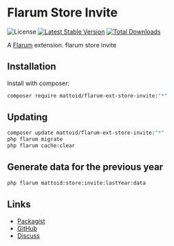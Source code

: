# Flarum Store Invite

![License](https://img.shields.io/badge/license-GPL-1.0-or-later-blue.svg) [![Latest Stable Version](https://img.shields.io/packagist/v/mattoid/flarum-ext-store-invite.svg)](https://packagist.org/packages/mattoid/flarum-ext-store-invite) [![Total Downloads](https://img.shields.io/packagist/dt/mattoid/flarum-ext-store-invite.svg)](https://packagist.org/packages/mattoid/flarum-ext-store-invite)

A [Flarum](http://flarum.org) extension. flarum store invite

## Installation

Install with composer:

```sh
composer require mattoid/flarum-ext-store-invite:"*"
```

## Updating

```sh
composer update mattoid/flarum-ext-store-invite:"*"
php flarum migrate
php flarum cache:clear
```

## Generate data for the previous year

```sh
php flarum mattoid:store:invite:lastYear:data
```

## Links

- [Packagist](https://packagist.org/packages/mattoid/flarum-ext-store-invite)
- [GitHub](https://github.com/mattoid/flarum-ext-store-invite)
- [Discuss](https://discuss.flarum.org/d/PUT_DISCUSS_SLUG_HERE)
